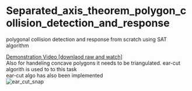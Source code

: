 # Separated_axis_theorem_polygon_collision_detection_and_response
 polygonal collision detection and response from scratch using SAT algorithm

[Demonstration Video [downlaod raw and watch]](https://github.com/rupak10987/Separated_axis_theorem_polygon_collision_detection_and_response/blob/ce767ccba65f0585f90bd50eb57d4b785d2aec3a/src/SAT_VID.mp4)
</br>
Also for handeling concave polygons it needs to be triangulated. ear-cut algorith is used to to this task</br>
ear-cut algo has also been implemented</br>
![ear_cut_snap](https://github.com/rupak10987/Separated_axis_theorem_polygon_collision_detection_and_response/blob/f9f5b11550c3572f85b7cf4c3db6515081aa4ade/Con_cave_polygons_ear_cut/ear_cut_snap.PNG)

